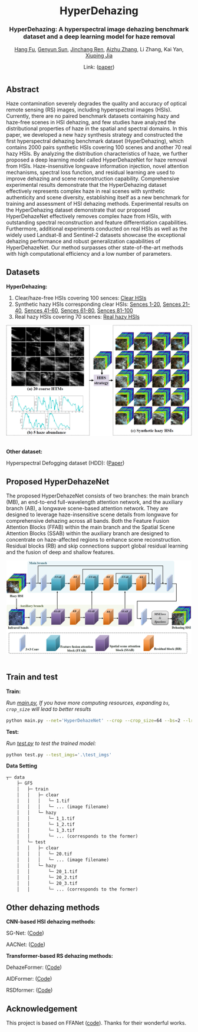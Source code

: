 <div align="center">
<h1>HyperDehazing</h1>
<h3>HyperDehazing: A hyperspectral image dehazing benchmark dataset and a deep learning model for haze removal</h3>

[Hang Fu](https://hang-fu.github.io/), [Genyun Sun](https://ocean.upc.edu.cn/2019/1107/c15434a224792/page.htm), [Jinchang Ren](https://www.xai-lab.org/), [Aizhu Zhang](https://ocean.upc.edu.cn/2019/1108/c15434a224913/page.htm), Li Zhang, Kai Yan, [Xiuping Jia](https://scholar.google.com/citations?user=-vl0ZSEAAAAJ&hl=en)

Link: ([paper](https://doi.org/10.1016/j.isprsjprs.2024.09.034)) 

</div>

#

## Abstract
Haze contamination severely degrades the quality and accuracy of optical remote sensing (RS) images, including hyperspectral images (HSIs). Currently, there are no paired benchmark datasets containing hazy and haze-free scenes in HSI dehazing, and few studies have analyzed the distributional properties of haze in the spatial and spectral domains. In this paper, we developed a new hazy synthesis strategy and constructed the first hyperspectral dehazing benchmark dataset (HyperDehazing), which contains 2000 pairs synthetic HSIs covering 100 scenes and another 70 real hazy HSIs. By analyzing the distribution characteristics of haze, we further proposed a deep learning model called HyperDehazeNet for haze removal from HSIs. Haze-insensitive longwave information injection, novel attention mechanisms, spectral loss function, and residual learning are used to improve dehazing and scene reconstruction capability. Comprehensive experimental results demonstrate that the HyperDehazing dataset effectively represents complex haze in real scenes with synthetic authenticity and scene diversity, establishing itself as a new benchmark for training and assessment of HSI dehazing methods. Experimental results on the HyperDehazing dataset demonstrate that our proposed HyperDehazeNet effectively removes complex haze from HSIs, with outstanding spectral reconstruction and feature differentiation capabilities. Furthermore, additional experiments conducted on real HSIs as well as the widely used Landsat-8 and Sentinel-2 datasets showcase the exceptional dehazing performance and robust generalization capabilities of HyperDehazeNet. Our method surpasses other state-of-the-art methods with high computational efficiency and a low number of parameters.

## Datasets

**HyperDehazing:**  
1) Clear/haze-free HSIs covering 100 sences: [Clear HSIs](https://zenodo.org/records/13341168)
2) Synthetic hazy HSIs corresponding clear HSIs: [Sences 1-20](https://zenodo.org/records/13342233), [Sences 21-40](https://zenodo.org/records/13345255), [Sences 41-60](https://zenodo.org/records/13347827), [Sences 61-80](https://zenodo.org/records/13348682), [Sences 81-100](https://zenodo.org/records/13351755)
3) Real hazy HSIs covering 70 scenes: [Real hazy HSIs](https://zenodo.org/records/13351766)

<div align="center">
<img src="data.png" />
</div>
<br>

**Other dataset:**  

Hyperspectral Defogging dataset (HDD): ([Paper](https://ieeexplore.ieee.org/document/9511329))

## Proposed HyperDehazeNet  

The proposed HyperDehazeNet consists of two branches: the main branch (MB), an end-to-end full-wavelength attention network, and the auxiliary branch (AB), a longwave scene-based attention network. They are designed to leverage haze-insensitive scene details from longwave for comprehensive dehazing across all bands. Both the Feature Fusion Attention Blocks (FFAB) within the main branch and the Spatial Scene Attention Blocks (SSAB) within the auxiliary branch are designed to concentrate on haze-affected regions to enhance scene reconstruction. Residual blocks (RB) and skip connections support global residual learning and the fusion of deep and shallow features. 

<div align="center">
<img src="method.png" />
</div>
<br>

## Train and test

**Train:** 

*Run [main.py](main.py), If you have more computing resources, expanding `bs`, `crop_size` will lead to better results*
```sh
python main.py --net='HyperDehazeNet' --crop --crop_size=64 --bs=2 --lr=0.0001 --steps=10000 --eval_step=500
```
**Test:** 

*Run [test.py](test.py) to test the trained model:*
```sh
python test.py --test_imgs='.\test_imgs'
```

**Data Setting**
```
┬─ data
    ├─ GF5
    │   ├─ train
    │   │   ├─ clear
    │   │   │   └─ 1.tif
    │   │   │   └─ ... (image filename)
    │   │   └─ hazy
    │   │       └─ 1_1.tif
    │   │       └─ 1_2.tif
    │   │       └─ 1_3.tif 
    │   │       └─ ... (corresponds to the former)
    │   └─ test
    │   │   ├─ clear
    │   │   │   └─ 20.tif
    │   │   │   └─ ... (image filename)
    │   │   └─ hazy
    │   │       └─ 20_1.tif
    │   │       └─ 20_2.tif
    │   │       └─ 20_3.tif 
    │   │       └─ ... (corresponds to the former)
```

## Other dehazing methods  

**CNN-based HSI dehazing methods:** 

SG-Net: ([Code](https://github.com/SZU-AdvTech-2022/158-A-Spectral-Grouping-based-Deep-Learning-Model-for-Haze-Removal-of-Hyperspectral-Images))  

AACNet: ([Code](http://www.jiasen.tech/papers/))  

**Transformer-based RS dehazing methods:** 

DehazeFormer: ([Code](https://github.com/IDKiro/DehazeFormer))  

AIDFormer: ([Code](https://github.com/AshutoshKulkarni4998/AIDTransformer))  

RSDformer: ([Code](https://github.com/MingTian99/RSDformer))

## Acknowledgement

This project is based on FFANet ([code](https://github.com/zhilin007/FFA-Net)). Thanks for their wonderful works.
